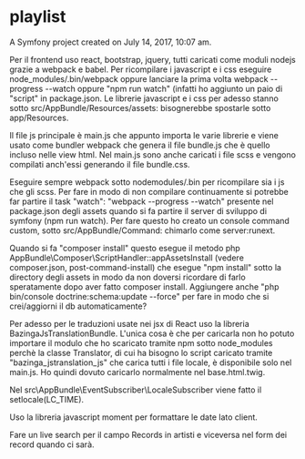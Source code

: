 playlist
=========

A Symfony project created on July 14, 2017, 10:07 am.

Per il frontend uso react, bootstrap, jquery, tutti caricati come moduli nodejs grazie a webpack e babel. Per ricompilare i javascript e i css eseguire node_modules/.bin/webpack oppure lanciare la prima volta webpack --progress --watch oppure "npm run watch" (infatti ho aggiunto un paio di "script" in package.json.
Le librerie javascript e i css per adesso stanno sotto src/AppBundle/Resources/assets: bisognerebbe spostarle sotto app/Resources.

Il file js principale è main.js che appunto importa le varie librerie e viene usato come bundler webpack che genera il file bundle.js che è quello incluso nelle view html. Nel main.js sono anche caricati i file scss e vengono compilati anch'essi generando il file bundle.css.

Eseguire sempre webpack sotto nodemodules/.bin per ricompilare sia i js che gli scss.
Per fare in modo di non compilare continuamente si potrebbe far partire il task "watch": "webpack --progress --watch" presente nel package.json degli assets quando si fa partire il server di sviluppo di symfony (npm run watch).
Per fare questo ho creato un console command custom, sotto src/AppBundle/Command: chimarlo come server:runext.

Quando si fa "composer install" questo esegue il metodo php AppBundle\Composer\ScriptHandler::appAssetsInstall (vedere composer.json, post-command-install) che esegue "npm install" sotto la directory degli assets in modo da non doversi ricordare di farlo speratamente dopo aver fatto composer install. 
Aggiungere anche "php bin/console doctrine:schema:update --force" per fare in modo che si crei/aggiorni il db automaticamente?

Per adesso per le traduzioni usate nei jsx di React uso la libreria BazingaJsTranslationBundle. L'unica cosa è che per caricarla non ho potuto importare il modulo che ho scaricato tramite npm sotto node_modules perchè la classe Translator, di cui ha bisogno lo script caricato tramite "bazinga_jstranslation_js" che carica tutti i file locale, è disponibile solo nel main.js. Ho quindi dovuto caricarlo normalmente nel base.html.twig.

Nel src\AppBundle\EventSubscriber\LocaleSubscriber viene fatto il setlocale(LC_TIME).

Uso la libreria javascript moment per formattare le date lato client.

Fare un live search per il campo Records in artisti e viceversa nel form dei record quando ci sarà.